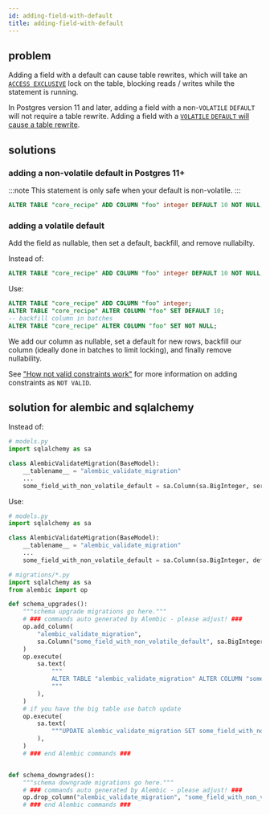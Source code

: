 ```yaml
---
id: adding-field-with-default
title: adding-field-with-default
---
```


## problem

Adding a field with a default can cause table rewrites, which will take an [`ACCESS EXCLUSIVE`](https://www.postgresql.org/docs/10/sql-altertable.html#SQL-ALTERTABLE-NOTES) lock on the table, blocking reads / writes while the statement is running.

In Postgres version 11 and later, adding a field with a non-`VOLATILE` `DEFAULT` will not require a table rewrite. Adding a field with a [`VOLATILE` `DEFAULT` will cause a table rewrite](https://www.postgresql.org/docs/14/sql-altertable.html#SQL-ALTERTABLE-NOTES).

## solutions

### adding a non-volatile default in Postgres 11+

:::note
This statement is only safe when your default is non-volatile.
:::

```sql
ALTER TABLE "core_recipe" ADD COLUMN "foo" integer DEFAULT 10 NOT NULL;
```

### adding a volatile default

Add the field as nullable, then set a default, backfill, and remove nullabilty.

Instead of:

```sql
ALTER TABLE "core_recipe" ADD COLUMN "foo" integer DEFAULT 10 NOT NULL;
```

Use:

```sql
ALTER TABLE "core_recipe" ADD COLUMN "foo" integer;
ALTER TABLE "core_recipe" ALTER COLUMN "foo" SET DEFAULT 10;
-- backfill column in batches
ALTER TABLE "core_recipe" ALTER COLUMN "foo" SET NOT NULL;
```

We add our column as nullable, set a default for new rows, backfill our column (ideally done in batches to limit locking), and finally remove nullability.

See ["How not valid constraints work"](constraint-missing-not-valid.md#how-not-valid-validate-works) for more information on adding constraints as `NOT VALID`.


## solution for alembic and sqlalchemy

Instead of:

```python
# models.py
import sqlalchemy as sa

class AlembicValidateMigration(BaseModel):
    __tablename__ = "alembic_validate_migration"
    ...
    some_field_with_non_volatile_default = sa.Column(sa.BigInteger, server_default="10", nullable=False)
```

Use:

```python
# models.py
import sqlalchemy as sa

class AlembicValidateMigration(BaseModel):
    __tablename__ = "alembic_validate_migration"
    ...
    some_field_with_non_volatile_default = sa.Column(sa.BigInteger, default=10, nullable=True)
```

```python
# migrations/*.py
import sqlalchemy as sa
from alembic import op

def schema_upgrades():
    """schema upgrade migrations go here."""
    # ### commands auto generated by Alembic - please adjust! ###
    op.add_column(
        "alembic_validate_migration", 
        sa.Column("some_field_with_non_volatile_default", sa.BigInteger(), nullable=True)
    )
    op.execute(
        sa.text(
            """
            ALTER TABLE "alembic_validate_migration" ALTER COLUMN "some_field_with_non_volatile_default" SET DEFAULT 10;
            """
        ),
    )
    # if you have the big table use batch update
    op.execute(
        sa.text(
            """UPDATE alembic_validate_migration SET some_field_with_non_volatile_default = 10"""
        ),
    )
    # ### end Alembic commands ###


def schema_downgrades():
    """schema downgrade migrations go here."""
    # ### commands auto generated by Alembic - please adjust! ###
    op.drop_column("alembic_validate_migration", "some_field_with_non_volatile_default")
    # ### end Alembic commands ###
```
